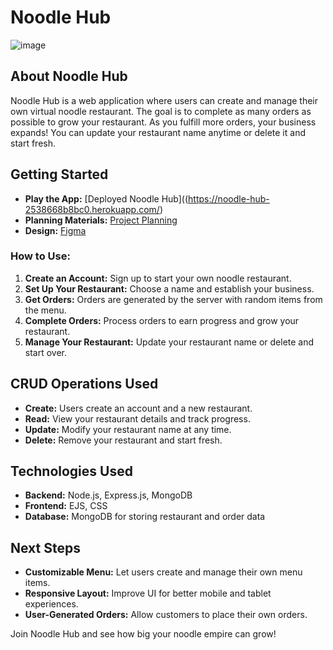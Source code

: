 # Noodle Hub
![image](https://github.com/user-attachments/assets/615407ef-84d5-4645-951d-6f5e06b77cd5)

## About Noodle Hub
Noodle Hub is a web application where users can create and manage their own virtual noodle restaurant. The goal is to complete as many orders as possible to grow your restaurant. As you fulfill more orders, your business expands! You can update your restaurant name anytime or delete it and start fresh.

## Getting Started
- **Play the App:** [Deployed Noodle Hub]((https://noodle-hub-2538668b8bc0.herokuapp.com/)
- **Planning Materials:** [Project Planning](https://trello.com/invite/b/67d4b116be3faf3d8560e857/ATTIb452212ae7fa58cb953d23e9d2478ddbD103CA80/noodle-shop)
- **Design:** [Figma](https://www.figma.com/design/9pTd6Es3s5SVwVK8e7ISwM/NoodleShop-Wires?node-id=0-1&t=jwAN0YJCoxleLV6P-1)

### How to Use:
1. **Create an Account:** Sign up to start your own noodle restaurant.
2. **Set Up Your Restaurant:** Choose a name and establish your business.
3. **Get Orders:** Orders are generated by the server with random items from the menu.
4. **Complete Orders:** Process orders to earn progress and grow your restaurant.
5. **Manage Your Restaurant:** Update your restaurant name or delete and start over.

## CRUD Operations Used
- **Create:** Users create an account and a new restaurant.
- **Read:** View your restaurant details and track progress.
- **Update:** Modify your restaurant name at any time.
- **Delete:** Remove your restaurant and start fresh.

## Technologies Used
- **Backend:** Node.js, Express.js, MongoDB
- **Frontend:** EJS, CSS
- **Database:** MongoDB for storing restaurant and order data

## Next Steps
- **Customizable Menu:** Let users create and manage their own menu items.
- **Responsive Layout:** Improve UI for better mobile and tablet experiences.
- **User-Generated Orders:** Allow customers to place their own orders.

Join Noodle Hub and see how big your noodle empire can grow!
